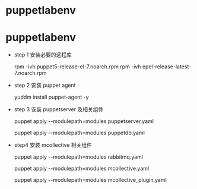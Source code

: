 # puppetlabenv
# puppetlabenv

* step 1  安装必要的远程库

  rpm -ivh puppet5-release-el-7.noarch.rpm 
  rpm -ivh epel-release-latest-7.noarch.rpm

* step 2  安装 puppet agent

  yuddm install puppet-agent -y

* step 3  安装 puppetserver 及相关组件
  
  puppet apply --modulepath=modules puppetserver.yaml
  
  puppet apply --modulepath=modules puppetdb.yaml

* step4  安装 mcollective 相关组件

  puppet apply --modulepath=modules rabbitmq.yaml

  puppet apply --modulepath=modules mcollective.yaml

  puppet apply --modulepath=modules mcollective_plugin.yaml
